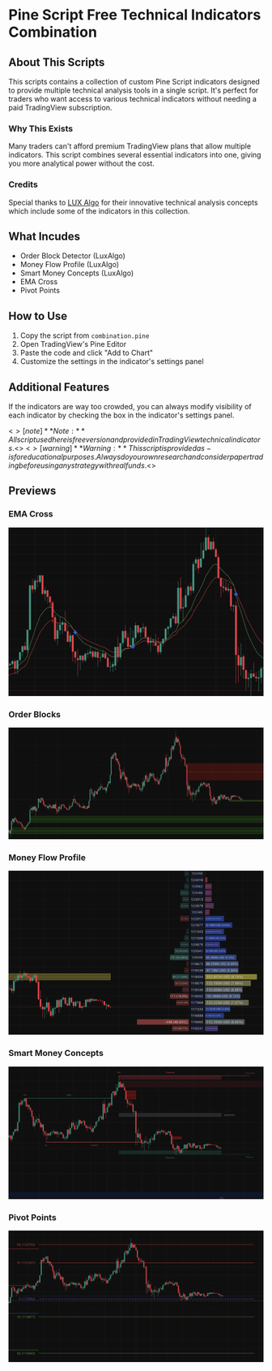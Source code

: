 # Pine Script Free Technical Indicators Combination

## About This Scripts

This scripts contains a collection of custom Pine Script indicators designed to provide multiple technical analysis tools in a single script. It's perfect for traders who want access to various technical indicators without needing a paid TradingView subscription.

### Why This Exists

Many traders can't afford premium TradingView plans that allow multiple indicators. This script combines several essential indicators into one, giving you more analytical power without the cost.

### Credits

Special thanks to [LUX Algo](https://www.luxalgo.com/) for their innovative technical analysis concepts which include some of the indicators in this collection.

## What Incudes

- Order Block Detector (LuxAlgo)
- Money Flow Profile (LuxAlgo)
- Smart Money Concepts (LuxAlgo)
- EMA Cross
- Pivot Points

## How to Use

1. Copy the script from `combination.pine`
2. Open TradingView's Pine Editor
3. Paste the code and click "Add to Chart"
4. Customize the settings in the indicator's settings panel

## Additional Features

If the indicators are way too crowded, you can always modify visibility of each indicator by checking the box in the indicator's settings panel.

<$>[note]
**Note:** All script used here is free version and provided in TradingView technical indicators.
<$>
<$>[warning]
**Warning:** This script is provided as-is for educational purposes. Always do your own research and consider paper trading before using any strategy with real funds.
<$>

## Previews

### EMA Cross

![EMA Cross](images/ema_cross.png)

### Order Blocks

![Order Blocks](images/order_blocks.png)

### Money Flow Profile

![Money Flow Profile](images/money_flow_profile.png)

### Smart Money Concepts

![Smart Money Concepts](images/smart_money_concepts.png)

### Pivot Points

![Pivot Points](images/pivot_points.png)
